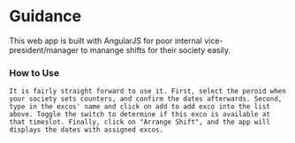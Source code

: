 Guidance
=============

This web app is built with AngularJS for poor internal vice-president/manager to manange shifts for their society easily.


### How to Use

    It is fairly straight forward to use it. First, select the peroid when your society sets counters, and confirm the dates afterwards. Second, type in the excos' name and click on add to add exco into the list above. Toggle the switch to determine if this exco is available at that timeslot. Finally, click on "Arrange Shift", and the app will displays the dates with assigned excos.
